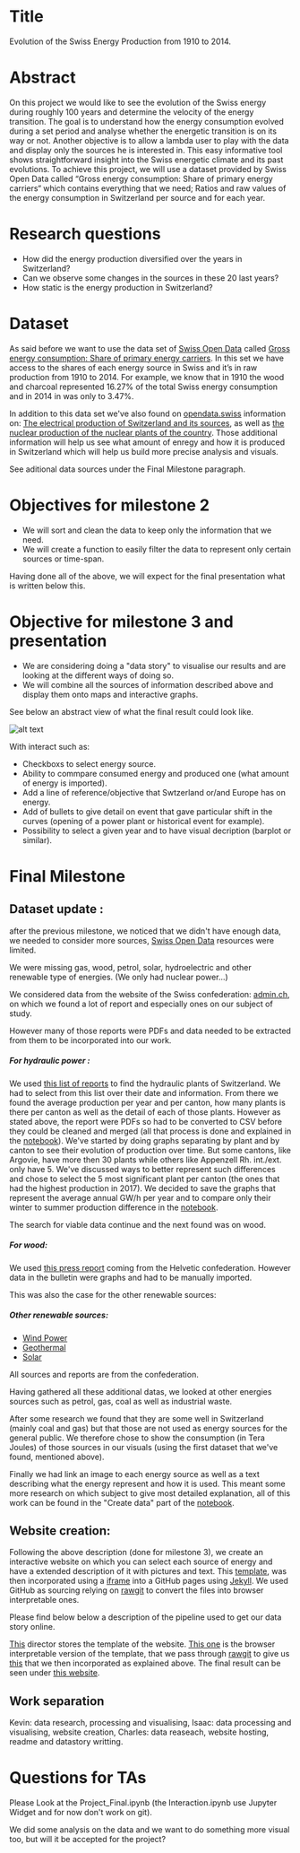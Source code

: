 # Title 
Evolution of the Swiss Energy Production from 1910 to 2014.

# Abstract
On this project we would like to see the evolution of the Swiss energy during roughly 100 years and determine the velocity of the energy transition. The goal is to understand how the energy consumption evolved during a set period and analyse whether the energetic transition is on its way or not. Another objective is to allow a lambda user to play with the data and display only the sources he is interested in. This easy informative tool shows straightforward insight into the Swiss energetic climate and its past evolutions. To achieve this project, we will use a dataset provided by Swiss Open Data called “Gross energy consumption: Share of primary energy carriers“ which contains everything that we need; Ratios and raw values of the energy consumption in Switzerland per source and for each year. 

# Research questions
- How did the energy production diversified over the years in Switzerland?
- Can we observe some changes in the sources in these 20 last years?
- How static is the energy production in Switzerland?

# Dataset
As said before we want to use the data set of [Swiss Open Data](https://opendata.swiss/fr/) called [Gross energy consumption: Share of primary energy carriers](https://opendata.swiss/en/dataset/bruttoenergieverbrauch-anteil-der-primarenergietrager).
In this set we have access to the shares of each energy source in Swiss and it’s in raw production from 1910 to 2014. For example, we know that in 1910 the wood and charcoal represented 16.27% of the total Swiss energy consumption and in 2014 in was only to 3.47%.

In addition to this data set we've also found on [opendata.swiss](https://opendata.swiss/fr/) information on: [The electrical production of Switzerland and its sources](https://opendata.swiss/fr/dataset/elektrizitatserzeugung-in-gwh), as well as [the nuclear production of the nuclear plants of the country](https://opendata.swiss/fr/dataset/kernkraftwerke-der-schweiz-elektrizitatserzeugung-und-arbeitsnutzung). Those additional information will help us see what amount of enregy and how it is produced in Switzerland which will help us build more precise analysis and visuals. 

See aditional data sources under the Final Milestone paragraph.

# Objectives for milestone 2
- We will sort and clean the data to keep only the information that we need. 
- We will create a function to easily filter the data to represent only certain sources or time-span.

Having done all of the above, we will expect for the final presentation what is written below this.


# Objective for milestone 3 and presentation
- We are considering doing a "data story" to visualise our results and are looking at the different ways of doing so. 
- We will combine all the sources of information described above and display them onto maps and interactive graphs. 

See below an abstract view of what the final result could look like. 

![alt text](https://github.com/IsaacLeimgruber/ADA_labs_repo/blob/master/Project/graphimage.jpg?raw=true)

With interact such as: 
- Checkboxs to select energy source.
- Ability to commpare consumed energy and produced one (what amount of energy is imported).
- Add a line of reference/objective that Swtzerland or/and Europe has on energy. 
- Add of bullets to give detail on event that gave particular shift in the curves (opening of a power plant or historical event for example).
- Possibility to select a given year and to have visual decription (barplot or similar). 

# Final Milestone 

## Dataset update : 

after the previous milestone, we noticed that we didn't have enough data, we needed to consider more sources, [Swiss Open Data](https://opendata.swiss/fr/) resources were limited. 

We were missing gas, wood, petrol, solar, hydroelectric and other renewable type of energies. (We only had nuclear power...)

We considered data from the website of the Swiss confederation:  [admin.ch](https://opendata.swiss/fr/), on which we found a lot of report and especially ones on our subject of study. 

However many of those reports were PDFs and data needed to be extracted from them to be incorporated into our work. 

##### For hydraulic power : 

We used [this list of reports](http://www.bfe.admin.ch/themen/00490/00491/index.html?dossier_id=01049&lang=fr) to find the hydraulic plants of Switzerland. We had to select from this list over their date and information. From there we found the average production per year and per canton, how many plants is there per canton as well as the detail of each of those plants. However as stated above, the report were PDFs so had to be converted to CSV before they could be cleaned and merged (all that process is done and explained in the [notebook](https://github.com/IsaacLeimgruber/ADA_labs_repo/blob/master/Project/Project_Final.ipynb)).  We've started by doing graphs separating by plant and by canton to see their evolution of production over time. But some cantons, like Argovie, have more then 30 plants while others like Appenzell Rh. int./ext. only have 5. We've discussed ways to better represent such differences and chose to select the 5 most significant plant per canton (the ones that had the highest production in 2017). We decided to save the graphs that represent the average annual GW/h per year and to compare only their winter to summer production difference in the [notebook](https://github.com/IsaacLeimgruber/ADA_labs_repo/blob/master/Project/Project_Final.ipynb).

The search for viable data continue and the next found was on wood. 

##### For wood: 

We used [this press report](https://github.com/IsaacLeimgruber/ADA_labs_repo/blob/master/Project/Project_Final.ipynb) coming from the Helvetic confederation. However data in the bulletin were graphs and had to be manually imported.

This was also the case for the other renewable sources: 

##### Other renewable sources: 

- [Wind Power](http://www.suisse-eole.ch/fr/energie-eolienne/statistiques/ )
- [Geothermal](https://github.com/IsaacLeimgruber/ADA_labs_repo/blob/master/Project/Data/pdf/Geothermiestatistik_Schweiz_Ausgabe_2016_RWGEO.2017.07.20.pdf)
- [Solar](https://github.com/IsaacLeimgruber/ADA_labs_repo/blob/master/Project/Data/pdf/SunRecensement_2016_def.pdff)

All sources and reports are from the confederation. 

Having gathered all these additional datas, we looked at other energies sources such as petrol, gas, coal as well as industrial waste. 

After some research we found that they are some well in Switzerland (mainly coal and gas) but that those are not used as energy sources for the general public. We therefore chose to show the consumption (in Tera Joules) of those sources in our visuals (using the first dataset that we've found, mentioned above).  

Finally we had link an image to each energy source as well as a text describing what the energy represent and how it is used. This meant some more research on which subject to give most detailed explanation, all of this work can be found in the "Create data" part of the [notebook](https://github.com/IsaacLeimgruber/ADA_labs_repo/blob/master/Project/Project_Final.ipynb).

## Website creation: 

Following the above description (done for milestone 3), we create an interactive website on which you can select each source of energy and have a extended description of it with pictures and text. This [template](https://rawgit.com/IsaacLeimgruber/ADA_labs_repo/master/Project/TestWebsite/template/index.html), was then incorporated using a [iframe](https://developer.mozilla.org/fr/docs/Web/HTML/Element/iframe#Exemples) into a GitHub pages using [Jekyll](https://jekyllrb.com). We used GitHub as sourcing relying on [rawgit](http://rawgit.com)  to convert the files into browser interpretable ones. 

Please find below below a description of the pipeline used to get our data story online.

[This](https://github.com/IsaacLeimgruber/ADA_labs_repo/tree/master/Project/template) director stores the template of the website. [This one](https://github.com/IsaacLeimgruber/ADA_labs_repo/tree/master/Project/TestWebsite/template) is the browser interpretable version of the template, that we pass through [rawgit](http://rawgit.com) to give us [this](https://rawgit.com/IsaacLeimgruber/ADA_labs_repo/master/Project/TestWebsite/template/index.html) that we then incorporated as explained above. The final result can be seen under [this website](http://charlesthiebaut.github.io/jekyll/update/2017/12/13/ADA_Project.html).

## Work separation 

Kevin: data research, processing and visualising, Isaac: data processing and visualising, website creation, Charles: data reaseach, website hosting, readme and datastory writting. 

# Questions for TAs
Please Look at the Project_Final.ipynb (the Interaction.ipynb use Jupyter Widget and for now don't work on git).

We did some analysis on the data and we want to do something more visual too, but will it be accepted for the project?
